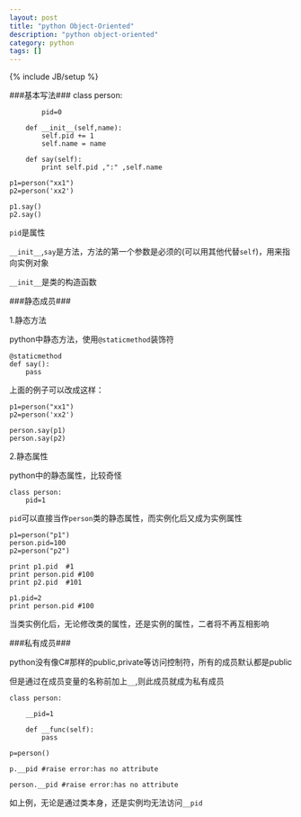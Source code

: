 ```yaml
---
layout: post
title: "python Object-Oriented"
description: "python object-oriented"
category: python
tags: []
---
```

{% include JB/setup %}


###基本写法###
	class person:

	        pid=0 

		def __init__(self,name):
			self.pid += 1
			self.name = name

		def say(self):
			print self.pid ,":" ,self.name

	p1=person("xx1")
	p2=person('xx2')
	
	p1.say()
	p2.say()

`pid`是属性

`__init__`,`say`是方法，方法的第一个参数是必须的(可以用其他代替`self`)，用来指向实例对象

`__init__`是类的构造函数


###静态成员###

1.静态方法


python中静态方法，使用`@staticmethod`装饰符

	@staticmethod
	def say():
		pass

上面的例子可以改成这样：

	p1=person("xx1")
	p2=person('xx2')
	    
	person.say(p1)
	person.say(p2)


2.静态属性


python中的静态属性，比较奇怪

	class person:
		pid=1

`pid`可以直接当作`person`类的静态属性，而实例化后又成为实例属性

	p1=person("p1")
	person.pid=100
	p2=person("p2")

	print p1.pid  #1
	print person.pid #100
	print p2.pid  #101

	p1.pid=2
	print person.pid #100

当类实例化后，无论修改类的属性，还是实例的属性，二者将不再互相影响



###私有成员###

python没有像C#那样的public,private等访问控制符，所有的成员默认都是public

但是通过在成员变量的名称前加上`__`,则此成员就成为私有成员

	class person:

		__pid=1

		def __func(self):
			pass

	p=person()

	p.__pid #raise error:has no attribute

	person.__pid #raise error:has no attribute

如上例，无论是通过类本身，还是实例均无法访问`__pid`


